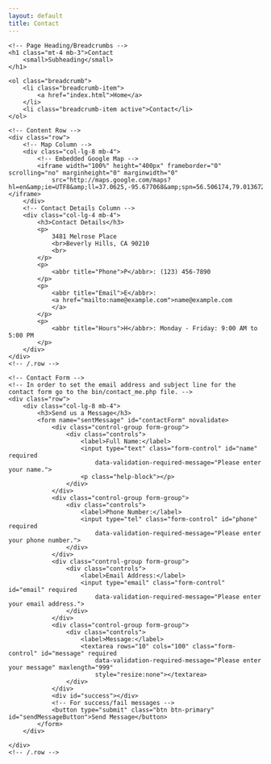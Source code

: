 ```yaml
---
layout: default
title: Contact
---
```

<div class="container">

    <!-- Page Heading/Breadcrumbs -->
    <h1 class="mt-4 mb-3">Contact
        <small>Subheading</small>
    </h1>

    <ol class="breadcrumb">
        <li class="breadcrumb-item">
            <a href="index.html">Home</a>
        </li>
        <li class="breadcrumb-item active">Contact</li>
    </ol>

    <!-- Content Row -->
    <div class="row">
        <!-- Map Column -->
        <div class="col-lg-8 mb-4">
            <!-- Embedded Google Map -->
            <iframe width="100%" height="400px" frameborder="0" scrolling="no" marginheight="0" marginwidth="0"
                src="http://maps.google.com/maps?hl=en&amp;ie=UTF8&amp;ll=37.0625,-95.677068&amp;spn=56.506174,79.013672&amp;t=m&amp;z=4&amp;output=embed"></iframe>
        </div>
        <!-- Contact Details Column -->
        <div class="col-lg-4 mb-4">
            <h3>Contact Details</h3>
            <p>
                3481 Melrose Place
                <br>Beverly Hills, CA 90210
                <br>
            </p>
            <p>
                <abbr title="Phone">P</abbr>: (123) 456-7890
            </p>
            <p>
                <abbr title="Email">E</abbr>:
                <a href="mailto:name@example.com">name@example.com
                </a>
            </p>
            <p>
                <abbr title="Hours">H</abbr>: Monday - Friday: 9:00 AM to 5:00 PM
            </p>
        </div>
    </div>
    <!-- /.row -->

    <!-- Contact Form -->
    <!-- In order to set the email address and subject line for the contact form go to the bin/contact_me.php file. -->
    <div class="row">
        <div class="col-lg-8 mb-4">
            <h3>Send us a Message</h3>
            <form name="sentMessage" id="contactForm" novalidate>
                <div class="control-group form-group">
                    <div class="controls">
                        <label>Full Name:</label>
                        <input type="text" class="form-control" id="name" required
                            data-validation-required-message="Please enter your name.">
                        <p class="help-block"></p>
                    </div>
                </div>
                <div class="control-group form-group">
                    <div class="controls">
                        <label>Phone Number:</label>
                        <input type="tel" class="form-control" id="phone" required
                            data-validation-required-message="Please enter your phone number.">
                    </div>
                </div>
                <div class="control-group form-group">
                    <div class="controls">
                        <label>Email Address:</label>
                        <input type="email" class="form-control" id="email" required
                            data-validation-required-message="Please enter your email address.">
                    </div>
                </div>
                <div class="control-group form-group">
                    <div class="controls">
                        <label>Message:</label>
                        <textarea rows="10" cols="100" class="form-control" id="message" required
                            data-validation-required-message="Please enter your message" maxlength="999"
                            style="resize:none"></textarea>
                    </div>
                </div>
                <div id="success"></div>
                <!-- For success/fail messages -->
                <button type="submit" class="btn btn-primary" id="sendMessageButton">Send Message</button>
            </form>
        </div>

    </div>
    <!-- /.row -->

</div>